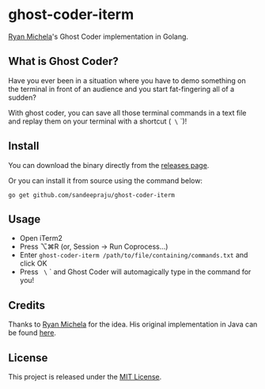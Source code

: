 # ghost-coder-iterm

[Ryan Michela](https://github.com/rmichela)'s Ghost Coder implementation in Golang.

## What is Ghost Coder?

Have you ever been in a situation where you have to demo something on the terminal in front of an audience and you start fat-fingering all of a sudden?

With ghost coder, you can save all those terminal commands in a text file and replay them on your terminal with a shortcut (` \` `)!

## Install

You can download the binary directly from the [releases page](https://github.com/sandeepraju/ghost-coder-iterm/releases).

Or you can install it from source using the command below:

```
go get github.com/sandeepraju/ghost-coder-iterm
```

## Usage

- Open iTerm2
- Press ⌥⌘R (or, Session -> Run Coprocess...)
- Enter `ghost-coder-iterm /path/to/file/containing/commands.txt` and click OK
- Press ` \` ` and Ghost Coder will automagically type in the command for you!

## Credits

Thanks to [Ryan Michela](https://github.com/rmichela) for the idea. His original implementation in Java can be found [here](https://github.com/rmichela/GhostCoder-iTerm).

## License

This project is released under the [MIT License](./LICENSE).
